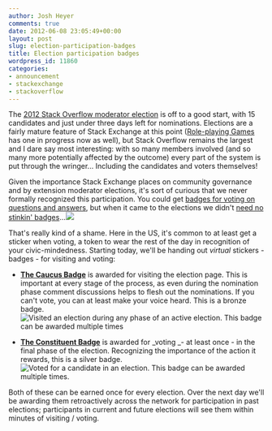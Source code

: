 ```yaml
---
author: Josh Heyer
comments: true
date: 2012-06-08 23:05:49+00:00
layout: post
slug: election-participation-badges
title: Election participation badges
wordpress_id: 11860
categories:
- announcement
- stackexchange
- stackoverflow
---
```


The [2012 Stack Overflow moderator election](http://stackoverflow.com/election) is off to a good start, with 15 candidates and just under three days left for nominations. Elections are a fairly mature feature of Stack Exchange at this point ([Role-playing Games](http://rpg.stackexchange.com/election) has one in progress now as well), but Stack Overflow remains the largest and I dare say most interesting: with so many members involved (and so many more potentially affected by the outcome) every part of the system is put through the wringer... Including the candidates and voters themselves!

Given the importance Stack Exchange places on community governance and by extension moderator elections, it's sort of curious that we never formally recognized this participation. You could get [badges for voting on questions and answers](http://blog.stackoverflow.com/2010/10/vote-early-vote-often/), but when it came to the elections we didn't [need no stinkin' badges](http://en.wikipedia.org/wiki/Stinking_badges)...[![](http://i.stack.imgur.com/qV3Lm.png)](http://meta.stackoverflow.com/questions/135144/what-should-the-election-voting-badge-be-named)

That's really kind of a shame. Here in the US, it's common to at least get a sticker when voting, a token to wear the rest of the day in recognition of your civic-mindedness. Starting today, we'll be handing out _virtual_ stickers - badges - for visiting and voting:



	
  * **[The Caucus Badge](http://stackoverflow.com/badges/1973/caucus)** is awarded for visiting the election page. This is important at every stage of the process, as even during the nomination phase comment discussions helps to flesh out the nominations. If you can't vote, you can at least make your voice heard. This is a bronze badge.![Visited an election during any phase of an active election. This badge can be awarded multiple times](http://i.stack.imgur.com/mnctW.png)

	
  * **[The Constituent Badge](http://stackoverflow.com/badges/1974/constituent)** is awarded for _voting _- at least once - in the final phase of the election. Recognizing the importance of the action it rewards, this is a silver badge.![Voted for a candidate in an election. This badge can be awarded multiple times.](http://i.stack.imgur.com/IgKOQ.png)




Both of these can be earned once for every election. Over the next day we'll be awarding them retroactively across the network for participation in past elections; participants in current and future elections will see them within minutes of visiting / voting.



